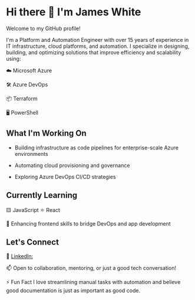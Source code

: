 # Hi there 👋 I'm James White
Welcome to my GitHub profile!

I'm a Platform and Automation Engineer with over 15 years of experience in IT infrastructure, cloud platforms, and automation. I specialize in designing, building, and optimizing solutions that improve efficiency and scalability using:

☁️ Microsoft Azure

🛠️ Azure DevOps

📦 Terraform

🖥️ PowerShell

## What I'm Working On
- Building infrastructure as code pipelines for enterprise-scale Azure environments

- Automating cloud provisioning and governance

- Exploring Azure DevOps CI/CD strategies

## Currently Learning
🟨 JavaScript
⚛️ React

📐 Enhancing frontend skills to bridge DevOps and app development

## Let's Connect
💼 [LinkedIn:](https://www.linkedin.com/in/jameswhiteit/)

📫 Open to collaboration, mentoring, or just a good tech conversation!

⚡ Fun Fact
I love streamlining manual tasks with automation and believe good documentation is just as important as good code.


